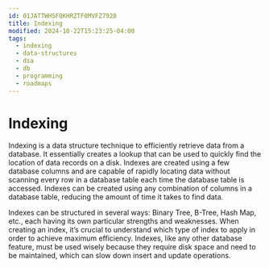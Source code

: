 ```yaml
---
id: 01JATTWHSFQKHRZTF0MVFZ7928
title: Indexing
modified: 2024-10-22T15:23:25-04:00
tags:
  - indexing
  - data-structures
  - dsa
  - db
  - programming
  - roadmaps
---
```

# Indexing

Indexing is a data structure technique to efficiently retrieve data from a database. It essentially creates a lookup that can be used to quickly find the location of data records on a disk. Indexes are created using a few database columns and are capable of rapidly locating data without scanning every row in a database table each time the database table is accessed. Indexes can be created using any combination of columns in a database table, reducing the amount of time it takes to find data.

Indexes can be structured in several ways: Binary Tree, B-Tree, Hash Map, etc., each having its own particular strengths and weaknesses. When creating an index, it’s crucial to understand which type of index to apply in order to achieve maximum efficiency. Indexes, like any other database feature, must be used wisely because they require disk space and need to be maintained, which can slow down insert and update operations.